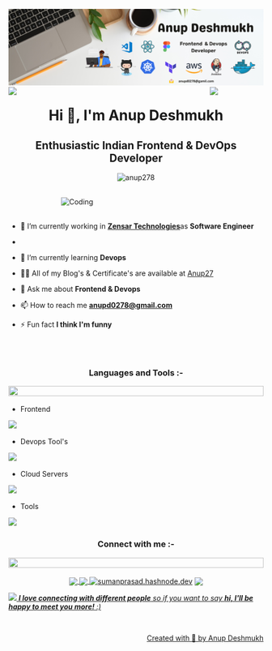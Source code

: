 ![logo](Background.png)
<img align="left" src="https://user-images.githubusercontent.com/65187002/144930161-2f783401-8d27-4fdf-a2f7-cc0ba32f1f1f.gif" width="21%" style="display:inline;"><img align="right" src="https://user-images.githubusercontent.com/65187002/144930161-2f783401-8d27-4fdf-a2f7-cc0ba32f1f1f.gif" width="21%" style="display:inline;">



<h1 align="center">Hi 👋, I'm Anup Deshmukh</h1>

<h2 align="center">Enthusiastic Indian Frontend & DevOps Developer</h2>


<p align="center"> <img src="https://komarev.com/ghpvc/?username=anup278&label=Profile%20views&color=0e75b6&style=flat" alt="anup278" /> </p>

</p>
<br>
<img align="right" alt="Coding" width="400" src="https://user-images.githubusercontent.com/74038190/229223263-cf2e4b07-2615-4f87-9c38-e37600f8381a.gif">
</br><br>

- 🔭 I’m currently working in [**Zensar Technologies**](https://www.zensar.com/)as **Software Engineer**
- 
- 🌱 I’m currently learning **Devops**

- 👨‍💻 All of my Blog's & Certificate's are available at [Anup27](https://blog-anup.hashnode.dev)

- 💬 Ask me about **Frontend & Devops**

- 📫 How to reach me **anupd0278@gmail.com**

- ⚡ Fun fact **I think I'm funny**

</br>
<br>

<h3 align="center">Languages and Tools :- </h3>

<img src="https://i.imgur.com/dBaSKWF.gif" height="20" width="100%">

- Frontend
<p align="left">
  <a href="https://skillicons.dev">
    <img src="https://skillicons.dev/icons?i=figma,html,css,js,react,bootstrap,materialui" />
  </a>
</p>

- Devops Tool's
<p align="left">
  <a href="https://skillicons.dev">
    <img src="https://skillicons.dev/icons?i=jenkins,docker,kubernetes,terraform,ansible" />
  </a>
</p>

- Cloud Servers
<p align="left">
  <a href="https://skillicons.dev">
    <img src="https://skillicons.dev/icons?i=aws,azure" />
  </a>
</p>

- Tools
<p align="left">
  <a href="https://skillicons.dev">
    <img src="https://skillicons.dev/icons?i=vscode,git,github,linux" />
  </a>
</p>


<h3 align="center">Connect with me :- </h3>
<img src="https://i.imgur.com/dBaSKWF.gif" height="20" width="100%">

<p align="center">
  <a href="mailto:anupd0278@gmail.com"><img align="center" src="https://skillicons.dev/icons?i=gmail" />
<a href="https://linkedin.com/in/anup2789" target="blank"><img align="center" src="https://skillicons.dev/icons?i=linkedin" />
<a href="https://blog-anup.hashnode.dev" target="blank"><img align="center" src="https://raw.githubusercontent.com/rahuldkjain/github-profile-readme-generator/master/src/images/icons/Social/hashnode.svg" alt="sumanprasad.hashnode.dev" height="30" width="40" /></a>
<a href="https://www.instagram.com/anup2799?igsh=OTFid3RyOTRldzFo" target="blank"><img align="center" src="https://skillicons.dev/icons?i=instagram" />

</p>

<img src="https://media.giphy.com/media/LnQjpWaON8nhr21vNW/giphy.gif" width="60"> <em><b>I love connecting with different people</b> so if you want to say <b>hi, I'll be happy to meet you more!</b> :)</em>

<br>
<p align="right" > Created with 🧡 by <a href="https://www.linkedin.com/in/anup2789">Anup Deshmukh</a></p>
